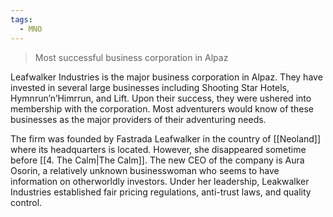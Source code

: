 ```yaml
---
tags:
  - MNO
---
```

> Most successful business corporation in Alpaz

Leafwalker Industries is the major business corporation in Alpaz. They have invested in several large businesses including Shooting Star Hotels, Hymnrun’n’Himrrun, and Lift. Upon their success, they were ushered into membership with the corporation. Most adventurers would know of these businesses as the major providers of their adventuring needs.

The firm was founded by Fastrada Leafwalker in the country of [[Neoland]] where its headquarters is located. However, she disappeared sometime before [[4. The Calm|The Calm]]. The new CEO of the company is Aura Osorin, a relatively unknown businesswoman who seems to have information on otherworldly investors. Under her leadership, Leakwalker Industries established fair pricing regulations, anti-trust laws, and quality control.